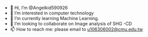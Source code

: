 - 👋 Hi, I’m @Angelkid590926
- 👀 I’m interested in computer technology 
- 🌱 I’m currently learning Machine Learning.
- 💞️ I’m looking to collaborate on  Image analysis of SHG -CD
- 📫 How to reach me: please email to u106306002@cmu.edu.tw
<!---
Angelkid590926/Angelkid590926 is a ✨ special ✨ repository because its `README.md` (this file) appears on your GitHub profile.
You can click the Preview link to take a look at your changes.
--->
